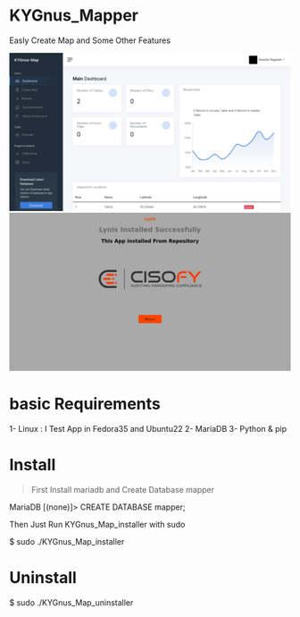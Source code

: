 # KYGnus_Mapper
Easly Create Map and Some Other Features

![Screenshot](KYGnus_Map.png)
![Screenshot](KYGnus_Map_Extensions.png)

# basic Requirements

1- Linux : I Test App in Fedora35 and Ubuntu22
2- MariaDB
3- Python & pip



# Install

> First Install mariadb and Create Database mapper

MariaDB [(none)]> CREATE DATABASE mapper;

Then Just Run KYGnus_Map_installer with sudo

$ sudo ./KYGnus_Map_installer


# Uninstall

$ sudo ./KYGnus_Map_uninstaller
